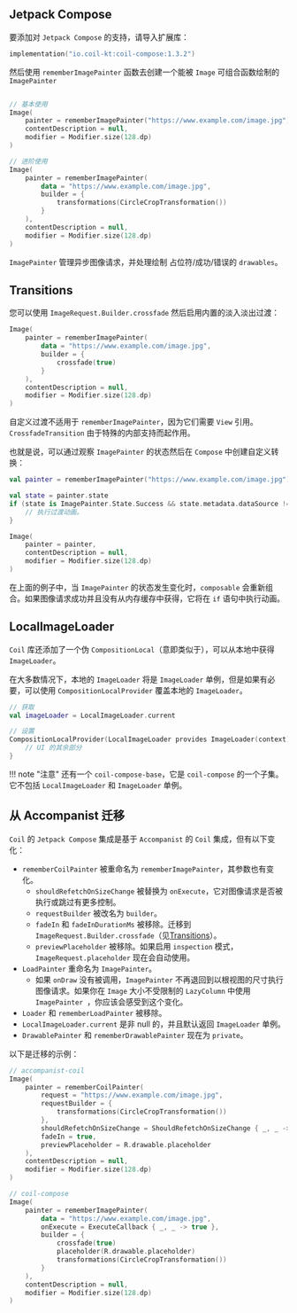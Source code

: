 ## Jetpack Compose

要添加对 `Jetpack Compose` 的支持，请导入扩展库：

``` kotlin
implementation("io.coil-kt:coil-compose:1.3.2")
```

然后使用 `rememberImagePainter` 函数去创建一个能被 `Image` 可组合函数绘制的 `ImagePainter`

```kotlin

// 基本使用
Image(
    painter = rememberImagePainter("https://www.example.com/image.jpg"),
    contentDescription = null,
    modifier = Modifier.size(128.dp)
)

// 进阶使用
Image(
    painter = rememberImagePainter(
        data = "https://www.example.com/image.jpg",
        builder = {
            transformations(CircleCropTransformation())
        }
    ),
    contentDescription = null,
    modifier = Modifier.size(128.dp)
)
```

`ImagePainter` 管理异步图像请求，并处理绘制 占位符/成功/错误的 `drawables`。

## Transitions

您可以使用 `ImageRequest.Builder.crossfade` 然后启用内置的淡入淡出过渡：

``` kotlin
Image(
    painter = rememberImagePainter(
        data = "https://www.example.com/image.jpg",
        builder = {
            crossfade(true)
        }
    ),
    contentDescription = null,
    modifier = Modifier.size(128.dp)
)
```

自定义过渡不适用于 `rememberImagePainter`，因为它们需要 `View` 引用。 `CrossfadeTransition` 由于特殊的内部支持而起作用。

也就是说，可以通过观察 `ImagePainter` 的状态然后在 `Compose` 中创建自定义转换：

``` kotlin
val painter = rememberImagePainter("https://www.example.com/image.jpg")

val state = painter.state
if (state is ImagePainter.State.Success && state.metadata.dataSource != DataSource.MEMORY_CACHE }) {
    // 执行过渡动画。
}

Image(
    painter = painter,
    contentDescription = null,
    modifier = Modifier.size(128.dp)
)
```

在上面的例子中，当 `ImagePainter` 的状态发生变化时，`composable` 会重新组合。如果图像请求成功并且没有从内存缓存中获得，它将在 `if` 语句中执行动画。

## LocalImageLoader

`Coil` 库还添加了一个伪 `CompositionLocal`（意即类似于），可以从本地中获得 `ImageLoader`。

在大多数情况下，本地的 `ImageLoader` 将是 `ImageLoader` 单例，但是如果有必要，可以使用 `CompositionLocalProvider` 覆盖本地的 `ImageLoader`。


``` kotlin
// 获取
val imageLoader = LocalImageLoader.current

// 设置
CompositionLocalProvider(LocalImageLoader provides ImageLoader(context)) {
    // UI 的其余部分
}
```

!!! note "注意"
    还有一个 `coil-compose-base`，它是 `coil-compose` 的一个子集。它不包括 `LocalImageLoader` 和 `ImageLoader` 单例。

## 从 Accompanist 迁移

`Coil` 的 `Jetpack Compose` 集成是基于 `Accompanist` 的 `Coil` 集成，但有以下变化：

* `rememberCoilPainter` 被重命名为 `rememberImagePainter`，其参数也有变化。
    * `shouldRefetchOnSizeChange` 被替换为 `onExecute`，它对图像请求是否被执行或跳过有更多控制。
    * `requestBuilder` 被改名为 `builder`。
    * `fadeIn` 和 `fadeInDurationMs` 被移除。迁移到 `ImageRequest.Builder.crossfade`（见[Transitions](#transitions)）。
    * `previewPlaceholder` 被移除。如果启用 `inspection` 模式，`ImageRequest.placeholder` 现在会自动使用。
* `LoadPainter` 重命名为 `ImagePainter`。
    * 如果 `onDraw` 没有被调用，`ImagePainter` 不再退回到以根视图的尺寸执行图像请求。如果你在 `Image` 大小不受限制的 `LazyColumn` 中使用 `ImagePainter `，你应该会感受到这个变化。
* `Loader` 和 `rememberLoadPainter` 被移除。
* `LocalImageLoader.current` 是非 null 的，并且默认返回 `ImageLoader` 单例。
* `DrawablePainter` 和 `rememberDrawablePainter` 现在为 `private`。

以下是迁移的示例：

```kotlin
// accompanist-coil
Image(
    painter = rememberCoilPainter(
        request = "https://www.example.com/image.jpg",
        requestBuilder = {
            transformations(CircleCropTransformation())
        },
        shouldRefetchOnSizeChange = ShouldRefetchOnSizeChange { _, _ -> true },
        fadeIn = true,
        previewPlaceholder = R.drawable.placeholder
    ),
    contentDescription = null,
    modifier = Modifier.size(128.dp)
)

// coil-compose
Image(
    painter = rememberImagePainter(
        data = "https://www.example.com/image.jpg",
        onExecute = ExecuteCallback { _, _ -> true },
        builder = {
            crossfade(true)
            placeholder(R.drawable.placeholder)
            transformations(CircleCropTransformation())
        }
    ),
    contentDescription = null,
    modifier = Modifier.size(128.dp)
)
```